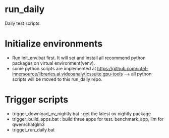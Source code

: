 # run_daily
Daily test scripts. 

# Initialize environments
- Run init_env.bat first. It will set and install all recommend python packages on virtual environment(venv\).
- some python scripts are implemented at https://github.com/intel-innersource/libraries.ai.videoanalyticssuite.gpu-tools
  --> all python scripts will be moved to this run_daily repo.

# Trigger scripts
- trigger_download_ov_nightly.bat : get the latest ov nightly package
- trigger_build_apps.bat : build three apps for test. benchmark_app, llm for qwen/chatglm3
- trigget_run_daily.bat
